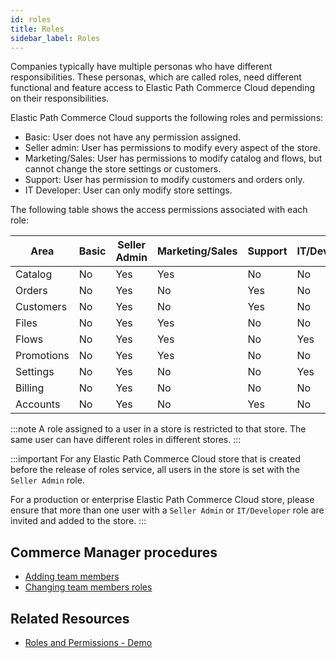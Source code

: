 ```yaml
---
id: roles
title: Roles
sidebar_label: Roles
---
```


Companies typically have multiple personas who have different responsibilities. These personas, which are called roles, need different functional and feature access to Elastic Path Commerce Cloud depending on their responsibilities.

Elastic Path Commerce Cloud supports the following roles and permissions:

- Basic: User does not have any permission assigned.
- Seller admin: User has permissions to modify every aspect of the store.
- Marketing/Sales: User has permissions to modify catalog and flows, but cannot change the store settings or customers.
- Support: User has permission to modify customers and orders only.
- IT Developer: User can only modify store settings.

The following table shows the access permissions associated with each role:

| Area    | Basic | Seller Admin | Marketing/Sales | Support | IT/Developer |
| ------------- | ------------- |------------- |------------- |------------- |------------- |
| Catalog              | No  | Yes | Yes | No  | No  |
| Orders               | No  | Yes | No  | Yes | No  |
| Customers            | No  | Yes | No  | Yes | No  |
| Files                | No  | Yes | Yes | No  | No  |
| Flows                | No  | Yes | Yes | No  | Yes |
| Promotions           | No  | Yes | Yes | No  | No  |
| Settings             | No  | Yes | No  | No  | Yes |
| Billing              | No  | Yes | No  | No  | No  |
| Accounts             | No  | Yes | No  | Yes | No  |

:::note
A role assigned to a user in a store is restricted to that store. The same user can have different roles in different stores.
:::

:::important
For any Elastic Path Commerce Cloud store that is created before the release of roles service, all users in the store is set with the `Seller Admin` role.

For a production or enterprise Elastic Path Commerce Cloud store, please ensure that more than one user with a `Seller Admin` or `IT/Developer` role are invited and added to the store.
:::

## Commerce Manager procedures

- [Adding team members](../dashboard/settings/team-management.md#adding-team-members)
- [Changing team members roles](../dashboard/settings/team-management.md#changing-team-members-roles)

## Related Resources

- [Roles and Permissions - Demo](https://share.vidyard.com/watch/W1XX3wq6CduEkHwtTVtPw9)
